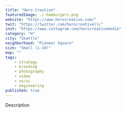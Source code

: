 ```yaml
---
title: "Hero Creative"
featuredImage: ./-hamburgers.png
website: "https://www.herocreative.com/"
twit: "https://twitter.com/herocreativellc"
inst: "https://www.instagram.com/herocreativemedia"
category: "H"
city: "Seattle"
neighborhood: "Pioneer Square"
size: "Small (1-10)"
map: ""
tags:
    - strategy
    - branding
    - photography
    - video
    - ux/ui
    - engineering
published: true
---
```


Description
